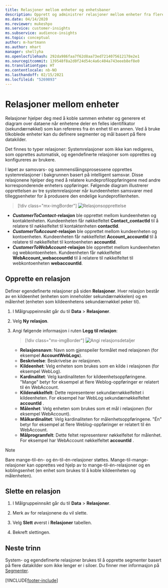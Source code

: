 ```yaml
---
title: Relasjoner mellom enheter og enhetsbaner
description: Opprett og administrer relasjoner mellom enheter fra flere datakilder.
ms.date: 04/14/2020
ms.reviewer: mukeshpo
ms.service: customer-insights
ms.subservice: audience-insights
ms.topic: conceptual
author: m-hartmann
ms.author: mhart
manager: shellyha
ms.openlocfilehash: 292da986faa7f62d8aa73ed7214075612178e2e1
ms.sourcegitcommit: 139548f8a2d0f24d54c4a6c404a743eeeb8ef8e0
ms.translationtype: HT
ms.contentlocale: nb-NO
ms.lasthandoff: 02/15/2021
ms.locfileid: "5269893"
---
```

# <a name="relationships-between-entities"></a>Relasjoner mellom enheter

Relasjoner hjelper deg med å koble sammen enheter og generere et diagram over dataene når enhetene deler en felles identifikator (sekundærnøkkel) som kan refereres fra én enhet til en annen. Ved å bruke tilkoblede enheter kan du definere segmenter og mål basert på flere datakilder.

Det finnes to typer relasjoner: Systemrelasjoner som ikke kan redigeres, som opprettes automatisk, og egendefinerte relasjoner som opprettes og konfigureres av brukere.

I løpet av samsvars- og sammenslåingsprosessene opprettes systemrelasjoner i bakgrunnen basert på intelligent samsvar. Disse relasjonene hjelper deg med å relatere kundeprofiloppføringene med andre korresponderende enheters oppføringer. Følgende diagram illustrerer opprettelsen av tre systemrelasjoner når kundeenheten samsvarer med tilleggsenheter for å produsere den endelige kundeprofilenheten.

> [!div class="mx-imgBorder"]
> ![Relasjonsopprettelse](media/relationships-entities-merge.png "Relasjonsopprettelse")

- ***CustomerToContact*-relasjon** ble opprettet mellom kundeenheten og kontaktenheten. Kundeenheten får nøkkelfeltet **Contact_contactId** til å relatere til nøkkelfeltet til kontaktenheten **contactId**.
- ***CustomerToAccount*-relasjon** ble opprettet mellom kundeenheten og kontoenheten. Kundeenheten får nøkkelfeltet **Account_accountId** til å relatere til nøkkelfeltet til kontoenheten **accountId**.
- ***CustomerToWebAccount*-relasjon** ble opprettet mellom kundeenheten og webkontoenheten. Kundeenheten får nøkkelfeltet **WebAccount_webaccountId** til å relatere til nøkkelfeltet til webkontoenheten **webaccountId**.

## <a name="create-a-relationship"></a>Opprette en relasjon

Definer egendefinerte relasjoner på siden **Relasjoner**. Hver relasjon består av en kildeenhet (enheten som inneholder sekundærnøkkelen) og en målenhet (enheten som kildeenhetens sekundærnøkkel peker til).

1. I Målgruppeinnsikt går du til **Data** > **Relasjoner**.

2. Velg **Ny relasjon**.

3. Angi følgende informasjon i ruten **Legg til relasjon**:

   > [!div class="mx-imgBorder"]
   > ![Angi relasjonsdetaljer](media/relationships-add.png "Angi relasjonsdetaljer")

   - **Relasjonsnavn**: Navn som gjenspeiler formålet med relasjonen (for eksempel **AccountWebLogs**).
   - **Beskrivelse**: Beskrivelse av relasjonen.
   - **Kildeenhet**: Velg enheten som brukes som en kilde i relasjonen (for eksempel WebLog).
   - **Kardinalitet**: Velg kardinaliteten for kildeenhetsoppføringene. "Mange" betyr for eksempel at flere Weblog-oppføringer er relatert til én WebAccount.
   - **Kildenøkkelfelt**: Dette representerer sekundærnøkkelfeltet i kildeenheten. For eksempel har WebLog sekundærnøkkelfeltet **accountId** .
   - **Målenhet**: Velg enheten som brukes som et mål i relasjonen (for eksempel WebAccount).
   - **Målkardinalitet**: Velg kardinaliteten for målenhetsoppføringene. "Én" betyr for eksempel at flere Weblog-oppføringer er relatert til én WebAccount.
   - **Målprogramfelt**: Dette feltet representerer nøkkelfeltet for målenhet. For eksempel har WebAccount nøkkelfeltet **accountId** .

> [!NOTE]
> Bare mange-til-én- og én-til-én-relasjoner støttes. Mange-til-mange-relasjoner kan opprettes ved hjelp av to mange-til-én-relasjoner og en koblingsenhet (en enhet som brukes til å koble kildeenheten og målenheten).

## <a name="delete-a-relationship"></a>Slette en relasjon

1. I Målgruppeinnsikt går du til **Data** > **Relasjoner**.

2. Merk av for relasjonene du vil slette.

3. Velg **Slett** øverst i **Relasjoner** tabellen.

4. Bekreft slettingen.

## <a name="next-step"></a>Neste trinn

System- og egendefinerte relasjoner brukes til å opprette segmenter basert på flere datakilder som ikke lenger er i siloer. Du finner mer informasjon på [Segmenter](segments.md).


[!INCLUDE[footer-include](../includes/footer-banner.md)]